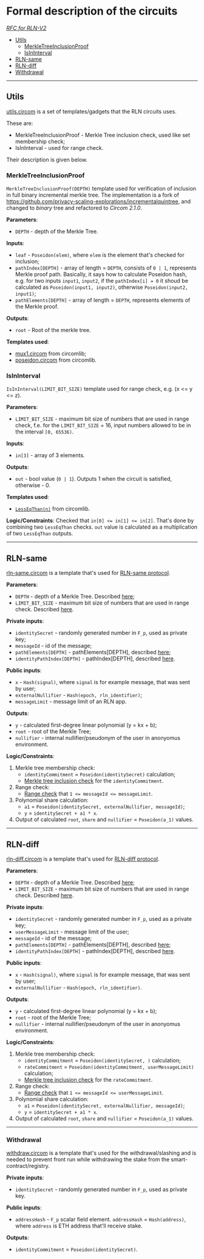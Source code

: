 # Formal description of the circuits

*[RFC for RLN-V2](https://rfc.vac.dev/spec/58/)*

- [Utils](#utils-templates)
    - [MerkleTreeInclusionProof](#merkletreeinclusionproof)
    - [IsInInterval](#isininterval)
- [RLN-same](#rln-same-templates)
- [RLN-diff](#rln-diff-templates)
- [Withdrawal](#withdrawal)

___

## Utils

[utils.circom](../circuits/utils.circom) is a set of templates/gadgets that the RLN circuits uses.

These are: 
* MerkleTreeInclusionProof - Merkle Tree inclusion check, used like set membership check;
* IsInInterval - used for range check.

Their description is given below.

### MerkleTreeInclusionProof

`MerkleTreeInclusionProof(DEPTH)` template used for verification of inclusion in full binary incremental merkle tree. The implementation is a fork of https://github.com/privacy-scaling-explorations/incrementalquintree, and changed to *binary* tree and refactored to *Circom 2.1.0*.

**Parameters**:
* `DEPTH` - depth of the Merkle Tree.

**Inputs**:
* `leaf` - `Poseidon(elem)`, where `elem` is the element that's checked for inclusion;
* `pathIndex[DEPTH]` - array of length = `DEPTH`, consists of `0 | 1`, represents Merkle proof path. 
Basically, it says how to calculate Poseidon hash, e.g. for two inputs `input1`, `input2`, if the `pathIndex[i] = 0` it shoud be calculated as `Poseidon(input1, input2)`, otherwise `Poseidon(input2, input1)`;
* `pathElements[DEPTH]` - array of length = `DEPTH`, represents elements of the Merkle proof.

**Outputs**:
* `root` - Root of the merkle tree.

**Templates used**:
* [mux1.circom](https://github.com/iden3/circomlib/blob/master/circuits/mux1.circom) from circomlib;
* [poseidon.circom](https://github.com/iden3/circomlib/blob/master/circuits/poseidon.circom) from circomlib.

### IsInInterval

`IsInInterval(LIMIT_BIT_SIZE)` template used for range check, e.g. (x <= y <= z).

**Parameters**:
* `LIMIT_BIT_SIZE` - maximum bit size of numbers that are used in range check, f.e. for the `LIMIT_BIT_SIZE` = 16, input numbers allowed to be in the interval `[0, 65536)`.

**Inputs**:
* `in[3]` - array of 3 elements.

**Outputs**:
* `out` - bool value (`0 | 1`). Outputs 1 when the circuit is satisfied, otherwise - 0.

**Templates used**:
* [`LessEqThan(n)`](https://github.com/iden3/circomlib/blob/master/circuits/comparators.circom#L105) from circomlib.

**Logic/Constraints**:
Checked that `in[0] <= in[1] <= in[2]`. That's done by combining two `LessEqThan` checks. 
`out` value is calculated as a multiplication of two `LessEqThan` outputs.

___

## RLN-same

[rln-same.circom](../circuits/rln-same/rln-same.circom) is a template that's used for [RLN-same protocol](https://rfc.vac.dev/spec/58/#rln-same-flow). 

**Parameters**:
* `DEPTH` - depth of a Merkle Tree. Described [here](#merkletreeinclusionproof);
* `LIMIT_BIT_SIZE` - maximum bit size of numbers that are used in range check. Described [here](#isininterval).

**Private inputs**:
* `identitySecret` - randomly generated number in `F_p`, used as private key;
* `messageId` - id of the message;
* `pathElements[DEPTH]` - pathElements[DEPTH], described [here](#merkletreeinclusionproof);
* `identityPathIndex[DEPTH]` - pathIndex[DEPTH], described [here](#merkletreeinclusionproof).

**Public inputs**:
* `x` - `Hash(signal)`, where `signal` is for example message, that was sent by user;
* `externalNullifier` - `Hash(epoch, rln_identifier)`;
* `messageLimit` - message limit of an RLN app.

**Outputs**:
* `y` - calculated first-degree linear polynomial (y = kx + b);
* `root` - root of the Merkle Tree;
* `nullifier` - internal nullifier/pseudonym of the user in anonyomus environment.

**Logic/Constraints**:
1. Merkle tree membership check:
    * `identityCommitment` = `Poseidon(identitySecret)` calculation;
    * [Merkle tree inclusion check](#merkletreeinclusionproof) for the `identityCommitment`.
2. Range check:
    * [Range check](#isininterval) that `1 <= messageId <= messageLimit`.
3. Polynomial share calculation:
    * `a1` = `Poseidon(identitySecret, externalNullifier, messageId)`;
    * `y` = `identitySecret + a1 * x`.
4. Output of calculated `root`, `share` and `nullifier` = `Poseidon(a_1)` values.

___

## RLN-diff

[rln-diff.circom](../circuits/rln-diff/rln-diff.circom) is a template that's used for [RLN-diff protocol](https://rfc.vac.dev/spec/58/#rln-diff-flow). 

**Parameters**:
* `DEPTH` - depth of a Merkle Tree. Described [here](#merkletreeinclusionproof);
* `LIMIT_BIT_SIZE` - maximum bit size of numbers that are used in range check. Described [here](#isininterval).

**Private inputs**:
* `identitySecret` - randomly generated number in `F_p`, used as a private key;
* `userMessageLimit` - message limit of the user;
* `messageId` - id of the message;
* `pathElements[DEPTH]` - pathElements[DEPTH], described [here](#merkletreeinclusionproof);
* `identityPathIndex[DEPTH]` - pathIndex[DEPTH], described [here](#merkletreeinclusionproof).

**Public inputs**:
* `x` - `Hash(signal)`, where `signal` is for example message, that was sent by user;
* `externalNullifier` - `Hash(epoch, rln_identifier)`.

**Outputs**:
* `y` - calculated first-degree linear polynomial (y = kx + b);
* `root` - root of the Merkle Tree;
* `nullifier` - internal nullifier/pseudonym of the user in anonyomus environment.

**Logic/Constraints**:
1. Merkle tree membership check:
    * `identityCommitment` = `Poseidon(identitySecret, )` calculation;
    * `rateCommitment` = `Poseidon(identityCommitment, userMessageLimit)` calculation;
    * [Merkle tree inclusion check](#merkletreeinclusionproof) for the `rateCommitment`.
2. Range check:
    * [Range check](#isininterval) that `1 <= messageId <= userMessageLimit`.
3. Polynomial share calculation:
    * `a1` = `Poseidon(identitySecret, externalNullifier, messageId)`;
    * `y` = `identitySecret + a1 * x`.
4. Output of calculated `root`, `share` and `nullifier` = `Poseidon(a_1)` values.

___

### Withdrawal

[withdraw.circom](../circuits/withdraw.circom) is a template that's used for the withdrawal/slashing and is needed to prevent front run while withdrawing the stake from the smart-contract/registry. 

**Private inputs**:
* `identitySecret` - randomly generated number in `F_p`, used as private key.

**Public inputs**:
* `addressHash` - `F_p` scalar field element. `addressHash` = `Hash(address)`, where `address` is ETH address that'll receive stake. 

**Outputs**:
* `identityCommitment` = `Poseidon(identitySecret)`.